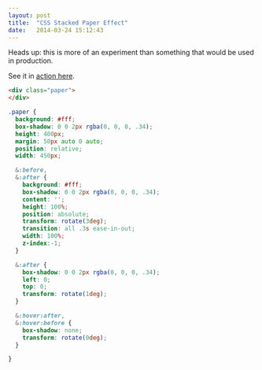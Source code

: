 ```yaml
---
layout: post
title:  "CSS Stacked Paper Effect"
date:   2014-03-24 15:12:43
---
```

Heads up: this is more of an experiment than something that would be used in production.

See it in [action here](http://codepen.io/alexpate/pen/MwjMxP).

``` html
<div class="paper">
</div>
```

``` scss
.paper {
  background: #fff;
  box-shadow: 0 0 2px rgba(0, 0, 0, .34);
  height: 400px;
  margin: 50px auto 0 auto;
  position: relative;
  width: 450px;

  &:before,
  &:after {
    background: #fff;
    box-shadow: 0 0 2px rgba(0, 0, 0, .34);
    content: '';
    height: 100%;
    position: absolute;
    transform: rotate(3deg);
    transition: all .3s ease-in-out;
    width: 100%;
    z-index:-1;
  }

  &:after {
    box-shadow: 0 0 2px rgba(0, 0, 0, .34);
    left: 0;
    top: 0;
    transform: rotate(1deg);
  }

  &:hover:after,
  &:hover:before {
    box-shadow: none;
    transform: rotate(0deg);
  }

}

```
